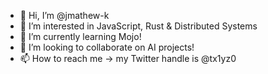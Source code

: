 - 👋 Hi, I’m @jmathew-k
- 🧬 I’m interested in JavaScript, Rust & Distributed Systems
- 🎲 I’m currently learning Mojo!
- 🔬 I’m looking to collaborate on AI projects!
- 📫 How to reach me -> my Twitter handle is @tx1yz0

<!---
jmathew-k/jmathew-k is a ✨ special ✨ repository because its `README.md` (this file) appears on your GitHub profile.
You can click the Preview link to take a look at your changes.
--->
